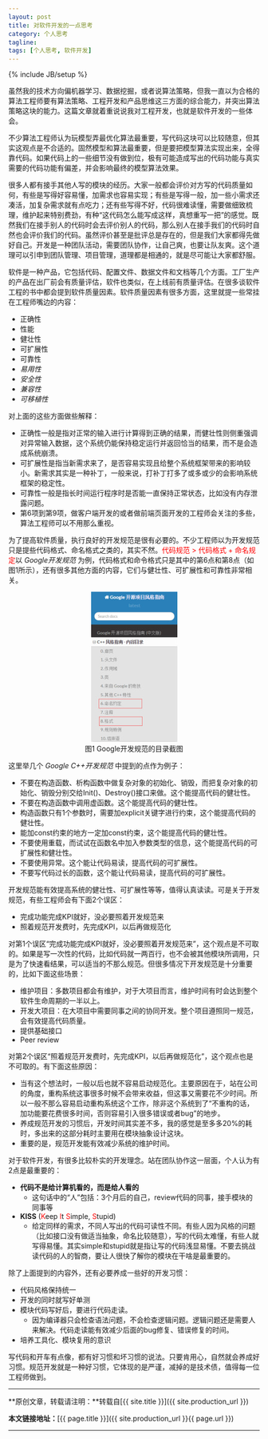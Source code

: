 ```yaml
---
layout: post
title: 对软件开发的一点思考
category: 个人思考
tagline: 
tags: [个人思考, 软件开发]
---
```

{% include JB/setup %}

虽然我的技术方向偏机器学习、数据挖掘，或者说算法策略，但我一直以为合格的算法工程师要有算法策略、工程开发和产品思维这三方面的综合能力，并突出算法策略这块的能力。这篇文章就着重说说我对工程开发，也就是软件开发的一些体会。

不少算法工程师认为玩模型弄最优化算法最重要，写代码这块可以比较随意，但其实这观点是不合适的。固然模型和算法最重要，但是要把模型算法实现出来，全得靠代码。如果代码上的一些细节没有做到位，极有可能造成写出的代码功能与真实需要的代码功能有偏差，并会影响最终的模型算法效果。

很多人都有接手其他人写的模块的经历。大家一般都会评价对方写的代码质量如何，有些是写得好容易懂，加需求也容易实现；有些是写得一般，加一些小需求还凑活，加复杂需求就有点吃力；还有些写得不好，代码很难读懂，需要做细致梳理，维护起来特别费劲，有种“这代码怎么能写成这样，真想重写一把”的感觉。既然我们在接手别人的代码时会去评价别人的代码，那么别人在接手我们的代码时自然也会评价我们的代码。虽然评价甚至是批评总是存在的，但是我们大家都得先做好自己。开发是一种团队活动，需要团队协作，让自己爽，也要让队友爽。这个道理可以引申到团队管理、项目管理，道理都是相通的，就是尽可能让大家都舒服。

软件是一种产品，它包括代码、配置文件、数据文件和文档等几个方面。工厂生产的产品在出厂前会有质量评估，软件也类似，在上线前有质量评估。在很多谈软件工程的书中都会提到软件质量因素。软件质量因素有很多方面，这里就提一些常挂在工程师嘴边的内容：

+ 正确性
+ 性能
+ 健壮性
+ 可扩展性
+ 可靠性
+ *易用性*
+ *安全性*
+ *兼容性*
+ *可移植性*

对上面的这些方面做些解释：

+ 正确性一般是指对正常的输入进行计算得到正确的结果，而健壮性则侧重强调对异常输入数据，这个系统仍能保持稳定运行并返回恰当的结果，而不是会造成系统崩溃。
+ 可扩展性是指当新需求来了，是否容易实现且给整个系统框架带来的影响较小。新需求其实是一种补丁，一般来说，打补丁打多了或多或少的会影响系统框架的稳定性。
+ 可靠性一般是指长时间运行程序时是否能一直保持正常状态，比如没有内存泄露问题。
+ 第6项到第9项，做客户端开发的或者做前端页面开发的工程师会关注的多些，算法工程师可以不用那么重视。

为了提高软件质量，执行良好的开发规范是很有必要的。不少工程师以为开发规范只是提些代码格式、命名格式之类的，其实不然。<font color='red'>代码规范 > 代码格式 + 命名规定</font>以 *Google开发规范* 为例，代码格式和命令格式只是其中的第6点和第8点（如图1所示），还有很多其他方面的内容，它们与健壮性、可扩展性和可靠性非常相关。

<div align="center">
  <img src="/images/2016-01-17-some-viewpoint-about-software-development-figure1.jpg" style="max-width:298px; text-align:center" alt=""/>
  <br/>
  图1 Google开发规范的目录截图
</div>

这里举几个 *Google C++开发规范* 中提到的点作为例子：

+ 不要在构造函数、析构函数中做复杂对象的初始化、销毁，而把复杂对象的初始化、销毁分别交给Init()、Destroy()接口来做。这个能提高代码的健壮性。
+ 不要在构造函数中调用虚函数。这个能提高代码的健壮性。
+ 构造函数只有1个参数时，需要加explicit关键字进行约束，这个能提高代码的健壮性。
+ 能加const约束的地方一定加const约束，这个能提高代码的健壮性。
+ 不要使用重载，而试试在函数名中加入参数类型的信息，这个能提高代码的可扩展性和健壮性。
+ 不要使用异常。这个能让代码易读，提高代码的可扩展性。
+ 不要写代码过长的函数，这个能让代码易读，提高代码的可扩展性。

开发规范能有效提高系统的健壮性、可扩展性等等，值得认真读读。可是关于开发规范，有些工程师会有下面2个误区：

+ 完成功能完成KPI就好，没必要照着开发规范来
+ 照着规范开发费时，先完成KPI，以后再做规范化

对第1个误区“完成功能完成KPI就好，没必要照着开发规范来”，这个观点是不可取的。如果是写一次性的代码，比如代码就一两百行，也不会被其他模块所调用，只是为了快速看结果，可以适当的不那么规范。但很多情况下开发规范是十分重要的，比如下面这些场景：

+ 维护项目：多数项目都会有维护，对于大项目而言，维护时间有时会达到整个软件生命周期的一半以上。
+ 开发大项目：在大项目中需要同事之间的协同开发。整个项目遵照同一规范，会有效提高代码质量。
+ 提供基础接口
+ Peer review

对第2个误区“照着规范开发费时，先完成KPI，以后再做规范化”，这个观点也是不可取的。有下面这些原因：

+ 当有这个想法时，一般以后也就不容易启动规范化。主要原因在于，站在公司的角度，重构系统这事很多时候不会带来收益，但这事又需要花不少时间。所以一般不那么容易启动重构系统这个工作，除非这个系统到了“不重构的话，加功能要花费很多时间，否则容易引入很多错误或者bug”的地步。
+ 养成规范开发的习惯后，开发时间其实差不多，我的感觉是至多多20%的耗时，多出来的这部分耗时主要用在模块抽象设计这块。
+ 重要的是，规范开发能有效减少系统的维护时间。

对于软件开发，有很多比较朴实的开发理念。站在团队协作这一层面，个人认为有2点是最重要的：

+ **代码不是给计算机看的，而是给人看的**
  - 这句话中的“人”包括：3个月后的自己，review代码的同事，接手模块的同事等
+ **KISS** (<font color='red'>K</font>eep <font color='red'>I</font>t <font color='red'>S</font>imple, <font color='red'>S</font>tupid)
  - 给定同样的需求，不同人写出的代码可读性不同。有些人因为风格的问题（比如接口没有做适当抽象，命名比较随意），写的代码太难懂，有些人就写得易懂。其实simple和stupid就是指让写的代码浅显易懂。不要去挑战读代码的人的智商，要让人很快了解你的模块在干啥是最重要的。

除了上面提到的内容外，还有必要养成一些好的开发习惯：

+ 代码风格保持统一
+ 开发的同时就写好单测
+ 模块代码写好后，要进行代码走读。
  - 因为编译器只会检查语法问题，不会检查逻辑问题。逻辑问题还是需要人来解决。代码走读能有效减少后面的bug修复、错误修复的时间。
+ 培养工具化、模块复用的意识

写代码和开车有点像，都有好习惯和坏习惯的说法。只要肯用心，自然就会养成好习惯。规范开发就是一种好习惯，它体现的是严谨，减掉的是技术债，值得每一位工程师做到。

* * *

**原创文章，转载请注明：**转载自[{{ site.title }}]({{ site.production_url }})

**本文链接地址：**[{{ page.title }}]({{ site.production_url }}{{ page.url }})

* * *
